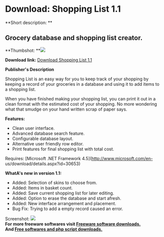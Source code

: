 # Download: Shopping List 1.1

**Short description: **

## Grocery database and shopping list creator.

  
**Thumbshot: **![](http://www.freewarefiles.com/screenshot/shoppinglist_md.jpg)   
  
**Download link:** [Download Shopping List 1.1](http://freesoftwares.boysofts.com/Shopping-List_program_93103.html)  
  

**Publisher's Description**  
  

Shopping List is an easy way for you to keep track of your shopping by keeping
a record of your groceries in a database and using it to add items to a
shopping list.

When you have finished making your shopping list, you can print it out in a
clean format with the estimated cost of your shopping. No more wondering what
that smudge on your hand written scrap of paper says.

**Features:**

  * Clean user interface. 
  * Advanced database search feature. 
  * Configurable database layout. 
  * Alternative user friendly row editor. 
  * Print features for final shopping list with total cost. 

Requires: [Microsoft .NET Framework 4.5](http://www.microsoft.com/en-
us/download/details.aspx?id=30653)

**WhatA's new in version 1.1:**

  * Added: Selection of skins to choose from. 
  * Added: Items in basket count. 
  * Added: Save current shopping list for later editing. 
  * Added: Option to erase the database and start afresh. 
  * Added: New interface arrangement and placement. 
  * Bug Fix: Trying to add a empty record caused an error. 

  
  
Screenshot: ![](http://www.freewarefiles.com/screenshot/shoppinglist.jpg)  
**For more freeware softwares visit [Freeware software downloads.](http://freesoftwares.boysofts.com/)**   
**And [Free softwares and php script downloads.](http://www.boysofts.com/)**

